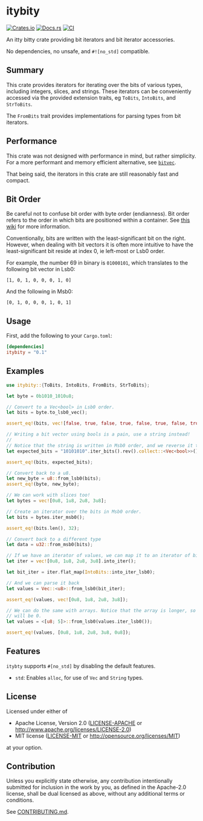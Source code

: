 # itybity

[![Crates.io](https://img.shields.io/crates/v/itybity.svg)](https://crates.io/crates/itybity)
[![Docs.rs](https://docs.rs/itybity/badge.svg)](https://docs.rs/itybity)
[![CI](https://github.com/sinui0/itybity/workflows/CI/badge.svg)](https://github.com/sinui0/itybity/actions)

An itty bitty crate providing bit iterators and bit iterator accessories.

No dependencies, no unsafe, and `#![no_std]` compatible.

## Summary

This crate provides iterators for iterating over the bits of various types, including integers, slices, and strings.
These iterators can be conveniently accessed via the provided extension traits, eg `ToBits`, `IntoBits`, and `StrToBits`.

The `FromBits` trait provides implementations for parsing types from bit iterators.

## Performance

This crate was not designed with performance in mind, but rather simplicity. For a more performant and memory
efficient alternative, see [`bitvec`](https://docs.rs/bitvec/latest/bitvec/).

That being said, the iterators in this crate are still reasonably fast and compact.

## Bit Order

Be careful not to confuse bit order with byte order (endianness). Bit order refers to the order in which bits are positioned
within a container. See [this wiki](https://en.wikipedia.org/wiki/Bit_numbering) for more information.

Conventionally, bits are written with the least-significant bit on the right. However, when dealing with bit vectors it is often
more intuitive to have the least-significant bit reside at index 0, ie left-most or Lsb0 order.

For example, the number 69 in binary is `01000101`, which translates to the following bit vector in Lsb0:

`[1, 0, 1, 0, 0, 0, 1, 0]`

And the following in Msb0:

`[0, 1, 0, 0, 0, 1, 0, 1]`

## Usage

First, add the following to your `Cargo.toml`:

```toml
[dependencies]
itybity = "0.1"
```

## Examples

```rust
use itybity::{ToBits, IntoBits, FromBits, StrToBits};

let byte = 0b1010_1010u8;

// Convert to a Vec<bool> in Lsb0 order.
let bits = byte.to_lsb0_vec();

assert_eq!(bits, vec![false, true, false, true, false, true, false, true]);

// Writing a bit vector using bools is a pain, use a string instead!
//
// Notice that the string is written in Msb0 order, and we reverse it to Lsb0.
let expected_bits = "10101010".iter_bits().rev().collect::<Vec<bool>>();

assert_eq!(bits, expected_bits);

// Convert back to a u8.
let new_byte = u8::from_lsb0(bits);
assert_eq!(byte, new_byte);

// We can work with slices too!
let bytes = vec![0u8, 1u8, 2u8, 3u8];

// Create an iterator over the bits in Msb0 order.
let bits = bytes.iter_msb0();

assert_eq!(bits.len(), 32);

// Convert back to a different type
let data = u32::from_msb0(bits);

// If we have an iterator of values, we can map it to an iterator of bits.
let iter = vec![0u8, 1u8, 2u8, 3u8].into_iter();

let bit_iter = iter.flat_map(IntoBits::into_iter_lsb0);

// And we can parse it back
let values = Vec::<u8>::from_lsb0(bit_iter);

assert_eq!(values, vec![0u8, 1u8, 2u8, 3u8]);

// We can do the same with arrays. Notice that the array is longer, so the last element
// will be 0.
let values = <[u8; 5]>::from_lsb0(values.iter_lsb0());

assert_eq!(values, [0u8, 1u8, 2u8, 3u8, 0u8]);
```

## Features

`itybty` supports `#[no_std]` by disabling the default features.

- `std`: Enables `alloc`, for use of `Vec` and `String` types.

## License

Licensed under either of

 * Apache License, Version 2.0
   ([LICENSE-APACHE](LICENSE-APACHE) or http://www.apache.org/licenses/LICENSE-2.0)
 * MIT license
   ([LICENSE-MIT](LICENSE-MIT) or http://opensource.org/licenses/MIT)

at your option.

## Contribution

Unless you explicitly state otherwise, any contribution intentionally submitted
for inclusion in the work by you, as defined in the Apache-2.0 license, shall be
dual licensed as above, without any additional terms or conditions.

See [CONTRIBUTING.md](CONTRIBUTING.md).
